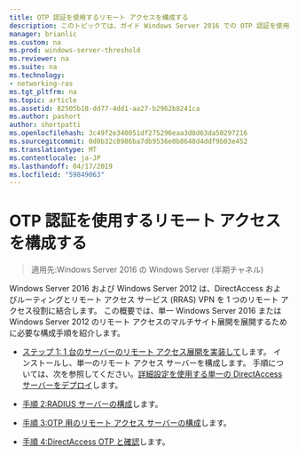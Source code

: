 ```yaml
---
title: OTP 認証を使用するリモート アクセスを構成する
description: このトピックでは、ガイド Windows Server 2016 での OTP 認証を使用したリモート アクセスの展開の一部です。
manager: brianlic
ms.custom: na
ms.prod: windows-server-threshold
ms.reviewer: na
ms.suite: na
ms.technology:
- networking-ras
ms.tgt_pltfrm: na
ms.topic: article
ms.assetid: 82505b18-dd77-4dd1-aa27-b2962b8241ca
ms.author: pashort
author: shortpatti
ms.openlocfilehash: 3c49f2e340051df275296eaa3d8d63da50297216
ms.sourcegitcommit: 0d0b32c8986ba7db9536e0b8648d4ddf9b03e452
ms.translationtype: MT
ms.contentlocale: ja-JP
ms.lasthandoff: 04/17/2019
ms.locfileid: "59849063"
---
```

# <a name="configure-remote-access-with-otp-authentication"></a>OTP 認証を使用するリモート アクセスを構成する

>適用先:Windows Server 2016 の Windows Server (半期チャネル)

 Windows Server 2016 および Windows Server 2012 は、DirectAccess およびルーティングとリモート アクセス サービス (RRAS) VPN を 1 つのリモート アクセス役割に結合します。 この概要では、単一 Windows Server 2016 または Windows Server 2012 のリモート アクセスのマルチサイト展開を展開するために必要な構成手順を紹介します。  


- [ステップ 1: 1 台のサーバーのリモート アクセス展開を実装して](../../multisite/configure/Step-1-Implement-a-Single-Server-Remote-Access-Deployment.md)します。 インストールし、単一のリモート アクセス サーバーを構成します。 手順については、次を参照してください。[詳細設定を使用する単一の DirectAccess サーバーをデプロイ](https://technet.microsoft.com/windows-server-docs/networking/remote-access/directaccess/single-server-advanced/deploy-a-single-directaccess-server-with-advanced-settings)します。

- [手順 2:RADIUS サーバーの構成](Step-2-Configure-the-RADIUS-Server.md)します。

- [手順 3:OTP 用のリモート アクセス サーバーの構成](Step-3-Configure-the-Remote-Access-Server-for-OTP.md)します。

- [手順 4:DirectAccess OTP と確認](Step-4-Verify-DirectAccess-with-OTP.md)します。
  


